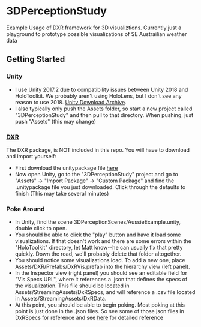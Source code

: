 # 3DPerceptionStudy
Example Usage of DXR framework for 3D visualiztions. Currently just a playground to prototype possible visualizations of SE Austrailian weather data 

## Getting Started
### Unity
- I use Unity 2017.2 due to compatibility issues between Unity 2018 and HoloToolkit. We probably aren't using HoloLens, but I don't see any reason to use 2018. [Unity Download Archive](https://unity3d.com/get-unity/download/archive).
- I also typically only push the Assets folder, so start a new project called "3DPerceptionStudy" and then pull to that directory. When pushing, just push "Assets" (this may change)

### [DXR](https://sites.google.com/view/dxr-vis/home)
The DXR package, is NOT included in this repo. You will have to download and import yourself:
- First download the unitypackage file [here](https://sites.google.com/view/dxr-vis/download?authuser=0)
- Now open Unity, go to the "3DPerceptionStudy" project and go to "Assets" -> "Import Package" -> "Custom Package"  and find the .unitypackage file you just downloaded. Click through the defaults to finish (This may take several minutes)

### Poke Around
- In Unity, find the scene 3DPerceptionScenes/AussieExample.unity, double click to open.
- You should be able to click the "play" button and have it load some visualizations. If that doesn't work and there are some errors within the "HoloToolkit" directory, let Matt know--he can usually fix that pretty quickly. Down the road, we'll probably delete that folder altogether.
- You should notice some visualizations load. To add a new one, place Assets/DXR/Prefabs/DxRVis.prefab into the hierarchy view (left panel).
- In the Inspector view (right panel) you should see an editable field for "Vis Specs URL", where it references a .json that defines the specs of the visualization. This file should be located in Assets/StreamingAssets/DxRSpecs, and will reference a .csv file located in Assets/StreamingAssets/DxRData. 
- At this point, you should be able to begin poking. Most poking at this point is just done in the .json files. So see some of those json files in DxRSpecs for reference and see [here](https://sites.google.com/view/dxr-vis/grammar-docs) for detailed reference